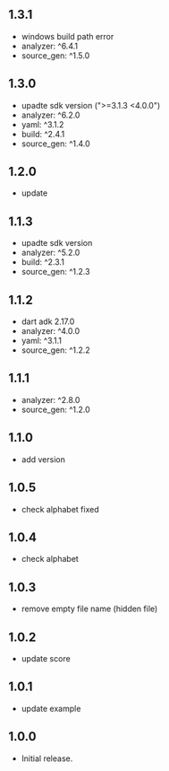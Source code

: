 ## 1.3.1

* windows build path error
* analyzer: ^6.4.1
* source_gen: ^1.5.0

## 1.3.0

* upadte sdk version (">=3.1.3 <4.0.0")
* analyzer: ^6.2.0
* yaml: ^3.1.2
* build: ^2.4.1
* source_gen: ^1.4.0

## 1.2.0

* update

## 1.1.3

* upadte sdk version
* analyzer: ^5.2.0
* build: ^2.3.1
* source_gen: ^1.2.3

## 1.1.2

* dart adk 2.17.0
* analyzer: ^4.0.0
* yaml: ^3.1.1
* source_gen: ^1.2.2

## 1.1.1

* analyzer: ^2.8.0
* source_gen: ^1.2.0

## 1.1.0

* add version

## 1.0.5

* check alphabet fixed

## 1.0.4

* check alphabet

## 1.0.3

* remove empty file name (hidden file)

## 1.0.2

* update score

## 1.0.1

* update example

## 1.0.0

* Initial release.
